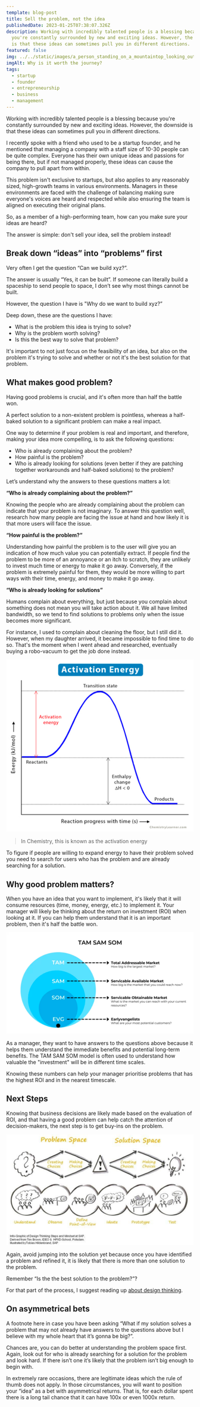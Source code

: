 ```yaml
---
template: blog-post
title: Sell the problem, not the idea
publishedDate: 2023-01-25T07:38:07.326Z
description: Working with incredibly talented people is a blessing because
  you're constantly surrounded by new and exciting ideas. However, the downside
  is that these ideas can sometimes pull you in different directions.
featured: false
img: ../../static/images/a_person_standing_on_a_mountaintop_looking_out.png
imgAlt: Why is it worth the journey?
tags:
  - startup
  - founder
  - entrepreneurship
  - business
  - management
---
```

Working with incredibly talented people is a blessing because you're constantly surrounded by new and exciting ideas. However, the downside is that these ideas can sometimes pull you in different directions.

I recently spoke with a friend who used to be a startup founder, and he mentioned that managing a company with a staff size of 10-30 people can be quite complex. Everyone has their own unique ideas and passions for being there, but if not managed properly, these ideas can cause the company to pull apart from within.

This problem isn't exclusive to startups, but also applies to any reasonably sized, high-growth teams in various environments. Managers in these environments are faced with the challenge of balancing making sure everyone's voices are heard and respected while also ensuring the team is aligned on executing their original plans.

So, as a member of a high-performing team, how can you make sure your ideas are heard? 

The answer is simple: don't sell your idea, sell the problem instead!

## Break down “ideas” into “problems” first

Very often I get the question “Can we build xyz?”.

The answer is usually “Yes, it can be built”. If someone can literally build a spaceship to send people to space, I don’t see why most things cannot be built.

However, the question I have is "Why do we want to build xyz?”

Deep down, these are the questions I have:

* What is the problem this idea is trying to solve?
* Why is the problem worth solving?
* Is this the best way to solve that problem?

It's important to not just focus on the feasibility of an idea, but also on the problem it's trying to solve and whether or not it's the best solution for that problem.

## What makes good problem?

Having good problems is crucial, and it's often more than half the battle won.

A perfect solution to a non-existent problem is pointless, whereas a half-baked solution to a significant problem can make a real impact.

One way to determine if your problem is real and important, and therefore, making your idea more compelling, is to ask the following questions:

* Who is already complaining about the problem?
* How painful is the problem?
* Who is already looking for solutions (even better if they are patching together workarounds and half-baked solutions) to the problem?

Let’s understand why the answers to these questions matters a lot:

**“Who is already complaining about the problem?”**

Knowing the people who are already complaining about the problem can indicate that your problem is not imaginary. To answer this question well, research how many people are facing the issue at hand and how likely it is that more users will face the issue.

**“How painful is the problem?”**

Understanding how painful the problem is to the user will give you an indication of how much value you can potentially extract. If people find the problem to be more of an annoyance or an itch to scratch, they are unlikely to invest much time or energy to make it go away. Conversely, if the problem is extremely painful for them, they would be more willing to part ways with their time, energy, and money to make it go away.

**“Who is already looking for solutions”**

Humans complain about everything, but just because you complain about something does not mean you will take action about it. We all have limited bandwidth, so we tend to find solutions to problems only when the issue becomes more significant.

For instance, I used to complain about cleaning the floor, but I still did it. However, when my daughter arrived, it became impossible to find time to do so. That's the moment when I went ahead and researched, eventually buying a robo-vacuum to get the job done instead.

![Activate energy chart](../../static/images/activation-energy.png)

> In Chemistry, this is known as the activation energy

To figure if people are willing to expand energy to have their problem solved you need to search for users who has the problem and are already searching for a solution.

## Why good problem matters?

When you have an idea that you want to implement, it's likely that it will consume resources (time, money, energy, etc.) to implement it. Your manager will likely be thinking about the return on investment (ROI) when looking at it. If you can help them understand that it is an important problem, then it's half the battle won.

![TAM SAM SOM](../../static/images/tam-sam-som.png)

As a manager, they want to have answers to the questions above because it helps them understand the immediate benefits and potential long-term benefits. The TAM SAM SOM model is often used to understand how valuable the "investment" will be in different time scales.

Knowing these numbers can help your manager prioritise problems that has the highest ROI and in the nearest timescale.

## Next Steps

Knowing that business decisions are likely made based on the evaluation of ROI, and that having a good problem can help catch the attention of decision-makers, the next step is to get buy-ins on the problem.

![Design thinking double diamond model](../../static/images/design-thinking-double-diamonds.png)

Again, avoid jumping into the solution yet because once you have identified a problem and refined it, it is likely that there is more than one solution to the problem.

Remember “Is the the best solution to the problem?”?

For that part of the process, I suggest reading up [about design thinking](https://medium.com/good-design/visualizing-the-4-essentials-of-design-thinking-17fe5c191c22).

## On **asymmetrical** bets

A footnote here in case you have been asking “What if my solution solves a problem that may not already have answers to the questions above but I believe with my whole heart that it’s gonna be big?”.

Chances are, you can do better at understanding the problem space first. Again, look out for who is already searching for a solution for the problem and look hard. If there isn’t one it’s likely that the problem isn’t big enough to begin with.

In extremely rare occasions, there are legitimate ideas which the rule of thumb does not apply. In those circumstances, you will want to position your “idea” as a bet with asymmetrical returns. That is, for each dollar spent there is a long tail chance that it can have 100x or even 1000x return.
